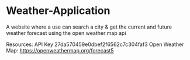 # Weather-Application
A website where a use can search a city &amp; get the current and future weather forecast using the open weather map api

Resources:
API Key 27da570459e0dbef2f6562c7c304faf3
Open Weather Map: https://openweathermap.org/forecast5

